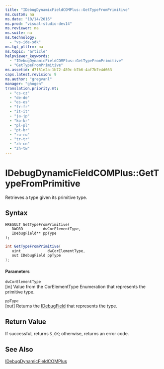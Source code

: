 ```yaml
---
title: "IDebugDynamicFieldCOMPlus::GetTypeFromPrimitive"
ms.custom: na
ms.date: "10/14/2016"
ms.prod: "visual-studio-dev14"
ms.reviewer: na
ms.suite: na
ms.technology: 
  - "vs-ide-sdk"
ms.tgt_pltfrm: na
ms.topic: "article"
helpviewer_keywords: 
  - "IDebugDynamicFieldCOMPlus::GetTypeFromPrimitive"
  - "GetTypeFromPrimitive"
ms.assetid: d7f51e2a-1b72-489c-b7b6-4af7b7e4d663
caps.latest.revision: 9
ms.author: "gregvanl"
manager: "ghogen"
translation.priority.mt: 
  - "cs-cz"
  - "de-de"
  - "es-es"
  - "fr-fr"
  - "it-it"
  - "ja-jp"
  - "ko-kr"
  - "pl-pl"
  - "pt-br"
  - "ru-ru"
  - "tr-tr"
  - "zh-cn"
  - "zh-tw"
---
```

# IDebugDynamicFieldCOMPlus::GetTypeFromPrimitive
Retrieves a type given its primitive type.  
  
## Syntax  
  
```cpp#  
HRESULT GetTypeFromPrimitive(  
   DWORD         dwCorElementType,  
   IDebugField** ppType  
);  
```  
  
```c#  
int GetTypeFromPrimitive(  
   uint            dwCorElementType,  
   out IDebugField ppType  
);  
```  
  
#### Parameters  
 `dwCorElementType`  
 [in] Value from the CorElementType Enumeration that represents the primitive type.  
  
 `ppType`  
 [out] Returns the [IDebugField](../extensibility/idebugfield.md) that represents the type.  
  
## Return Value  
 If successful, returns `S_OK`; otherwise, returns an error code.  
  
## See Also  
 [IDebugDynamicFieldCOMPlus](../extensibility/idebugdynamicfieldcomplus.md)